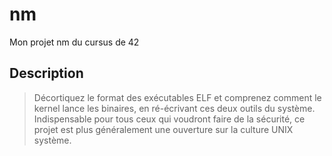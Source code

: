 # nm
Mon projet nm du cursus de 42

## Description
>  Décortiquez le format des exécutables ELF et comprenez comment le kernel lance les binaires, en ré-écrivant ces deux outils du système. Indispensable pour tous ceux qui voudront faire de la sécurité, ce projet est plus généralement une ouverture sur la culture UNIX système. 
